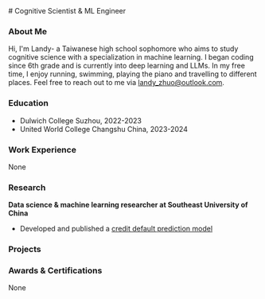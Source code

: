 <link rel="shortcut icon" type="image/x-icon" href="favicon.ico">
# Cognitive Scientist & ML Engineer

### About Me
Hi, I'm Landy- a Taiwanese high school sophomore who aims to study cognitive science with a specialization in machine learning. I began coding since 6th grade and is currently into deep learning and LLMs. In my free time, I enjoy running, swimming, playing the piano and travelling to different places. Feel free to reach out to me via landy_zhuo@outlook.com. 

### Education
- Dulwich College Suzhou, 2022-2023
- United World College Changshu China, 2023-2024

### Work Experience
None

### Research
**Data science & machine learning researcher at Southeast University of China**
- Developed and published a <a href="https://www.researchgate.net/publication/373054614_Credit_Default_Prediction_Based_on_Blending_Learning_Model">credit default prediction model</a>

### Projects

### Awards & Certifications
None
